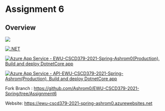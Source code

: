 ﻿
# Assignment 6

## Overview

![](../../workflows/.NET/badge.svg)

[![.NET](https://github.com/Ashrom0/EWU-CSCD379-2021-Spring/actions/workflows/dotnet.yml/badge.svg)](https://github.com/Ashrom0/EWU-CSCD379-2021-Spring/actions/workflows/dotnet.yml)

[![Azure App Service - EWU-CSCD379-2021-Spring-Ashrom0(Production), Build and deploy DotnetCore app](https://github.com/Ashrom0/EWU-CSCD379-2021-Spring/actions/workflows/assignment6_ewu-cscd379-2021-spring-ashrom0.yml/badge.svg)](https://github.com/Ashrom0/EWU-CSCD379-2021-Spring/actions/workflows/assignment6_ewu-cscd379-2021-spring-ashrom0.yml)

[![Azure App Service - API-EWU-CSCD379-2021-Spring-Ashrom(Production), Build and deploy DotnetCore app](https://github.com/Ashrom0/EWU-CSCD379-2021-Spring/actions/workflows/assignment6_api-ewu-cscd379-2021-spring-ashrom.yml/badge.svg?branch=Assignment6)](https://github.com/Ashrom0/EWU-CSCD379-2021-Spring/actions/workflows/assignment6_api-ewu-cscd379-2021-spring-ashrom.yml)

Fork Branch : https://github.com/Ashrom0/EWU-CSCD379-2021-Spring/tree/Assignment6

Website: https://ewu-cscd379-2021-spring-ashrom0.azurewebsites.net
